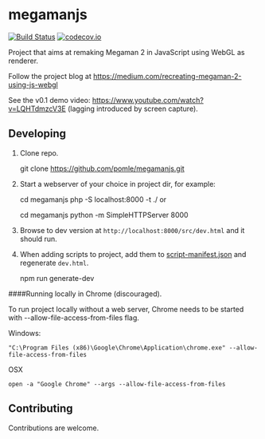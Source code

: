 # megamanjs
[![Build Status](https://travis-ci.org/pomle/megamanjs.svg?branch=master)][1]
[![codecov.io](https://codecov.io/github/pomle/megamanjs/coverage.svg?branch=master)](https://codecov.io/github/pomle/megamanjs?branch=master)

Project that aims at remaking Megaman 2 in JavaScript using WebGL as renderer. 

Follow the project blog at https://medium.com/recreating-megaman-2-using-js-webgl

See the v0.1 demo video: https://www.youtube.com/watch?v=LQHTdmzcV3E (lagging introduced by screen capture).

## Developing

1) Clone repo.

    git clone https://github.com/pomle/megamanjs.git

2) Start a webserver of your choice in project dir, for example:

    cd megamanjs
    php -S localhost:8000 -t ./
or

    cd megamanjs
    python -m SimpleHTTPServer 8000
  
3) Browse to dev version at `http://localhost:8000/src/dev.html` and it should run.

4) When adding scripts to project, add them to [script-manifest.json](https://github.com/pomle/megamanjs/blob/master/src/script-manifest.json) and regenerate `dev.html`.

    npm run generate-dev


####Running locally in Chrome (discouraged).

To run project locally without a web server, Chrome needs to be started with --allow-file-access-from-files flag.

Windows:

    "C:\Program Files (x86)\Google\Chrome\Application\chrome.exe" --allow-file-access-from-files

OSX

    open -a "Google Chrome" --args --allow-file-access-from-files
    
## Contributing

Contributions are welcome.

[1]: https://travis-ci.org/pomle/megamanjs
